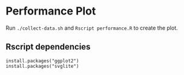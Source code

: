 # Performance Plot

Run `./collect-data.sh` and `Rscript performance.R` to create the plot.

## Rscript dependencies

```
install.packages("ggplot2")
install.packages("svglite")
```
